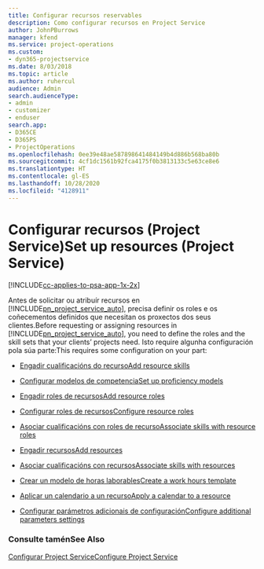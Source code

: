 ```yaml
---
title: Configurar recursos reservables
description: Como configurar recursos en Project Service
author: JohnPBurrows
manager: kfend
ms.service: project-operations
ms.custom:
- dyn365-projectservice
ms.date: 8/03/2018
ms.topic: article
ms.author: ruhercul
audience: Admin
search.audienceType:
- admin
- customizer
- enduser
search.app:
- D365CE
- D365PS
- ProjectOperations
ms.openlocfilehash: 0ee39e48ae587898641484149b4d886b568ba80b
ms.sourcegitcommit: 4cf1dc1561b92fca4175f0b3813133c5e63ce8e6
ms.translationtype: HT
ms.contentlocale: gl-ES
ms.lasthandoff: 10/28/2020
ms.locfileid: "4128911"
---
```

# <a name="set-up-resources-project-service"></a><span data-ttu-id="9a96a-103">Configurar recursos (Project Service)</span><span class="sxs-lookup"><span data-stu-id="9a96a-103">Set up resources (Project Service)</span></span>

[!INCLUDE[cc-applies-to-psa-app-1x-2x](../includes/cc-applies-to-psa-app-1x-2x.md)]

<span data-ttu-id="9a96a-104">Antes de solicitar ou atribuír recursos en [!INCLUDE[pn_project_service_auto](../includes/pn-project-service-auto.md)], precisa definir os roles e os coñecementos definidos que necesitan os proxectos dos seus clientes.</span><span class="sxs-lookup"><span data-stu-id="9a96a-104">Before requesting or assigning resources in [!INCLUDE[pn_project_service_auto](../includes/pn-project-service-auto.md)], you need to define the roles and the skill sets that your clients’ projects need.</span></span> <span data-ttu-id="9a96a-105">Isto require algunha configuración pola súa parte:</span><span class="sxs-lookup"><span data-stu-id="9a96a-105">This requires some configuration on your part:</span></span>  
  
-   [<span data-ttu-id="9a96a-106">Engadir cualificacións do recurso</span><span class="sxs-lookup"><span data-stu-id="9a96a-106">Add resource skills</span></span>](../psa/add-resource-skills.md)  
  
-   [<span data-ttu-id="9a96a-107">Configurar modelos de competencia</span><span class="sxs-lookup"><span data-stu-id="9a96a-107">Set up proficiency models</span></span>](../psa/set-up-proficiency-models.md)  
  
-   [<span data-ttu-id="9a96a-108">Engadir roles de recursos</span><span class="sxs-lookup"><span data-stu-id="9a96a-108">Add resource roles</span></span>](../psa/add-resource-roles.md)  
  
-   [<span data-ttu-id="9a96a-109">Configurar roles de recursos</span><span class="sxs-lookup"><span data-stu-id="9a96a-109">Configure resource roles</span></span>](../psa/configure-resource-roles.md)  
  
-   [<span data-ttu-id="9a96a-110">Asociar cualificacións con roles de recurso</span><span class="sxs-lookup"><span data-stu-id="9a96a-110">Associate skills with resource roles</span></span>](../psa/associate-skills-with-resource-roles.md)  
  
-   [<span data-ttu-id="9a96a-111">Engadir recursos</span><span class="sxs-lookup"><span data-stu-id="9a96a-111">Add resources</span></span>](../psa/add-resources.md)  
  
-   [<span data-ttu-id="9a96a-112">Asociar cualificacións con recursos</span><span class="sxs-lookup"><span data-stu-id="9a96a-112">Associate skills with resources</span></span>](../psa/associate-skills-with-resources.md)  
  
-   [<span data-ttu-id="9a96a-113">Crear un modelo de horas laborables</span><span class="sxs-lookup"><span data-stu-id="9a96a-113">Create a work hours template</span></span>](../psa/create-work-hours-template.md)  
  
-   [<span data-ttu-id="9a96a-114">Aplicar un calendario a un recurso</span><span class="sxs-lookup"><span data-stu-id="9a96a-114">Apply a calendar to a resource</span></span>](../psa/apply-calendar-resource.md)  
  
-   [<span data-ttu-id="9a96a-115">Configurar parámetros adicionais de configuración</span><span class="sxs-lookup"><span data-stu-id="9a96a-115">Configure additional parameters settings</span></span>](../psa/configure-additional-parameters-settings.md)  
  
### <a name="see-also"></a><span data-ttu-id="9a96a-116">Consulte tamén</span><span class="sxs-lookup"><span data-stu-id="9a96a-116">See Also</span></span>  
 [<span data-ttu-id="9a96a-117">Configurar Project Service</span><span class="sxs-lookup"><span data-stu-id="9a96a-117">Configure Project Service</span></span>](../psa/configure.md)
